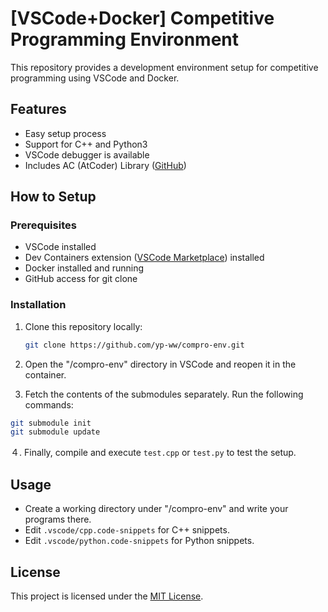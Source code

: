 # [VSCode+Docker] Competitive Programming Environment

This repository provides a development environment setup for competitive programming using VSCode and Docker.

## Features

- Easy setup process
- Support for C++ and Python3
- VSCode debugger is available
- Includes AC (AtCoder) Library ([GitHub](https://github.com/atcoder/ac-library))

## How to Setup

### Prerequisites

- VSCode installed
- Dev Containers extension ([VSCode Marketplace](https://marketplace.visualstudio.com/items?itemName=ms-vscode-remote.remote-containers)) installed
- Docker installed and running
- GitHub access for git clone

### Installation

1. Clone this repository locally:

    ```bash
    git clone https://github.com/yp-ww/compro-env.git
    ```

2. Open the "/compro-env" directory in VSCode and reopen it in the container.

3. Fetch the contents of the submodules separately. Run the following commands:

```bash
git submodule init
git submodule update
```

４. Finally, compile and execute `test.cpp` or `test.py` to test the setup.

## Usage

- Create a working directory under "/compro-env" and write your programs there.
- Edit `.vscode/cpp.code-snippets` for C++ snippets.
- Edit `.vscode/python.code-snippets` for Python snippets.

## License

This project is licensed under the [MIT License](LICENSE).
